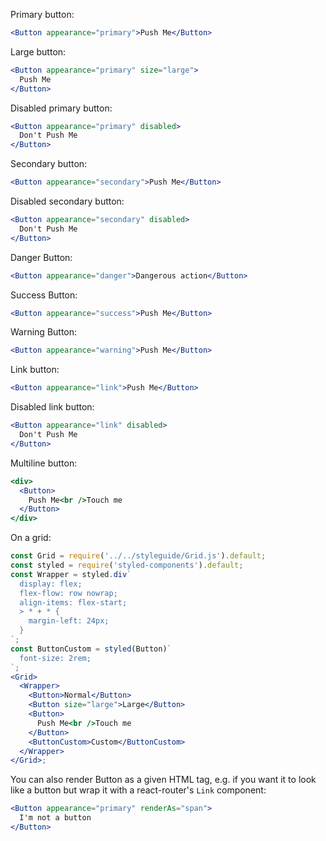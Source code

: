 Primary button:

```jsx
<Button appearance="primary">Push Me</Button>
```

Large button:

```jsx
<Button appearance="primary" size="large">
  Push Me
</Button>
```

Disabled primary button:

```jsx
<Button appearance="primary" disabled>
  Don't Push Me
</Button>
```

Secondary button:

```jsx
<Button appearance="secondary">Push Me</Button>
```

Disabled secondary button:

```jsx
<Button appearance="secondary" disabled>
  Don't Push Me
</Button>
```

Danger Button:

```jsx
<Button appearance="danger">Dangerous action</Button>
```

Success Button:

```jsx
<Button appearance="success">Push Me</Button>
```

Warning Button:

```jsx
<Button appearance="warning">Push Me</Button>
```

Link button:

```jsx
<Button appearance="link">Push Me</Button>
```

Disabled link button:

```jsx
<Button appearance="link" disabled>
  Don't Push Me
</Button>
```

Multiline button:

```jsx
<div>
  <Button>
    Push Me<br />Touch me
  </Button>
</div>
```

On a grid:

```jsx
const Grid = require('../../styleguide/Grid.js').default;
const styled = require('styled-components').default;
const Wrapper = styled.div`
  display: flex;
  flex-flow: row nowrap;
  align-items: flex-start;
  > * + * {
    margin-left: 24px;
  }
`;
const ButtonCustom = styled(Button)`
  font-size: 2rem;
`;
<Grid>
  <Wrapper>
    <Button>Normal</Button>
    <Button size="large">Large</Button>
    <Button>
      Push Me<br />Touch me
    </Button>
    <ButtonCustom>Custom</ButtonCustom>
  </Wrapper>
</Grid>;
```

You can also render Button as a given HTML tag, e.g. if you want it to look like a button but wrap it with a react-router's `Link` component:

```jsx
<Button appearance="primary" renderAs="span">
  I'm not a button
</Button>
```

